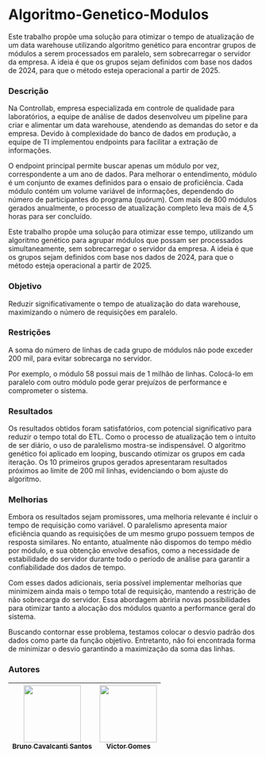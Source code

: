 # Algoritmo-Genetico-Modulos
Este trabalho propõe uma solução para otimizar o tempo de atualização de um data warehouse utilizando algoritmo genético para encontrar grupos de módulos a serem processados em paralelo, sem sobrecarregar o servidor da empresa. A ideia é que os grupos sejam definidos com base nos dados de 2024, para que o método esteja operacional a partir de 2025.


### Descrição
Na Controllab, empresa especializada em controle de qualidade para laboratórios, a equipe de análise de dados desenvolveu um pipeline para criar e alimentar um data warehouse, atendendo as demandas do setor e da empresa. Devido à complexidade do banco de dados em produção, a equipe de TI implementou endpoints para facilitar a extração de informações. 

O endpoint principal permite buscar apenas um módulo por vez, correspondente a um ano de dados. Para melhorar o entendimento, módulo é um conjunto de exames definidos para o ensaio de proficiência. Cada módulo contém um volume variável de informações, dependendo do número de participantes do programa (quórum). Com mais de 800 módulos gerados anualmente, o processo de atualização completo leva mais de 4,5 horas para ser concluído. 

Este trabalho propõe uma solução para otimizar esse tempo, utilizando um algoritmo genético para agrupar módulos que possam ser processados simultaneamente, sem sobrecarregar o servidor da empresa. A ideia é que os grupos sejam definidos com base nos dados de 2024, para que o método esteja operacional a partir de 2025.

### Objetivo
Reduzir significativamente o tempo de atualização do data warehouse, maximizando o número de requisições em paralelo.

### Restrições
A soma do número de linhas de cada grupo de módulos não pode exceder 200 mil, para evitar sobrecarga no servidor.

Por exemplo, o módulo 58 possui mais de 1 milhão de linhas. Colocá-lo em paralelo com outro módulo pode gerar prejuízos de performance e comprometer o sistema.


### Resultados
Os resultados obtidos foram satisfatórios, com potencial significativo para reduzir o tempo total do ETL. Como o processo de atualização tem o intuito de ser diário, o uso de paralelismo mostra-se indispensável. O algoritmo genético foi aplicado em looping, buscando otimizar os grupos em cada iteração. Os 10 primeiros grupos gerados apresentaram resultados próximos ao limite de 200 mil linhas, evidenciando o bom ajuste do algoritmo.

### Melhorias
Embora os resultados sejam promissores, uma melhoria relevante é incluir o tempo de requisição como variável. O paralelismo apresenta maior eficiência quando as requisições de um mesmo grupo possuem tempos de resposta similares. No entanto, atualmente não dispomos do tempo médio por módulo, e sua obtenção envolve desafios, como a necessidade de estabilidade do servidor durante todo o período de análise para garantir a confiabilidade dos dados de tempo. 

Com esses dados adicionais, seria possível implementar melhorias que minimizem ainda mais o tempo total de requisição, mantendo a restrição de não sobrecarga do servidor. Essa abordagem abriria novas possibilidades para otimizar tanto a alocação dos módulos quanto a performance geral do sistema.

Buscando contornar esse problema, testamos colocar o desvio padrão dos dados como parte da função objetivo. Entretanto, não foi encontrada forma de minimizar o desvio garantindo a maximização da soma das linhas.

### Autores

| [<img src="https://avatars.githubusercontent.com/u/109088916?s=400&u=0128dd8ac18d3e18783c4f52c5bb89578f12311f&v=4" width=115><br><sub>Bruno Cavalcanti Santos</sub>](https://github.com/BrunoSantos14) |  [<img src="https://avatars.githubusercontent.com/u/117787474?v=4" width=115><br><sub>Victor Gomes</sub>](https://github.com/victoralmeida428) |
| :---: | :---:

